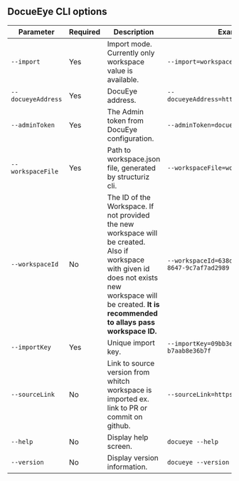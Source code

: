 ## DocueEye CLI options

| Parameter | Required | Description | Example |
| --- | --- | ------ | ---- |
| `--import` | Yes | Import mode. Currently only workspace value is available. | `--import=workspace` |
| `--docueyeAddress` | Yes | DocuEye address. | `--docueyeAddress=http://localhost:8080` |
| `--adminToken` | Yes | The Admin token from DocuEye configuration. | `--adminToken=docueyedmintoken` |
| `--workspaceFile ` | Yes | Path to workspace.json file, generated by structuriz cli. | `--workspaceFile=workspace.json` |
| `--workspaceId` | No | The ID of the Workspace. If not provided the new workspace will be created. Also if workspace with given id does not exists new workspace will be created. **It is recommended to allays pass workspace ID.** | `--workspaceId=638d0822-12c7-4998-8647-9c7af7ad2989` |
| `--importKey` | Yes | Unique import key. | `--importKey=09bb3efb-6de6-486d-9e90-b7aab8e36b7f` |
| `--sourceLink` | No | Link to source version from whitch workspace is imported ex. link to PR or commit on github. | `--sourceLink=https://localhost:8443` |
| `--help` | No | Display help screen. | `docueye --help` |
| `--version` | No | Display version information. | `docueye --version` |
